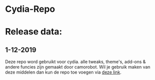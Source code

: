 # Cydia-Repo
 
# Release data:
 1-12-2019
----------------------
 
 
Deze repo word gebruikt voor cydia. alle tweaks, theme's, add-ons & andere funcies zijn gemaakt door camorobot.
Wil je gebruik maken van deze middelen dan kun de repo toe voegen via <a href="cydia://url/https://cydia.saurik.com/api/share#?source=https://repo.camorobot.nl/">deze link</a>.
